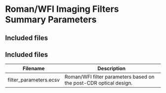 # Roman/WFI Imaging Filters Summary Parameters

## Included files

## Included files

| Filename| Description|
|---------|------------|
| filter_parameters.ecsv | Roman/WFI filter parameters based on the post-CDR optical design. |

